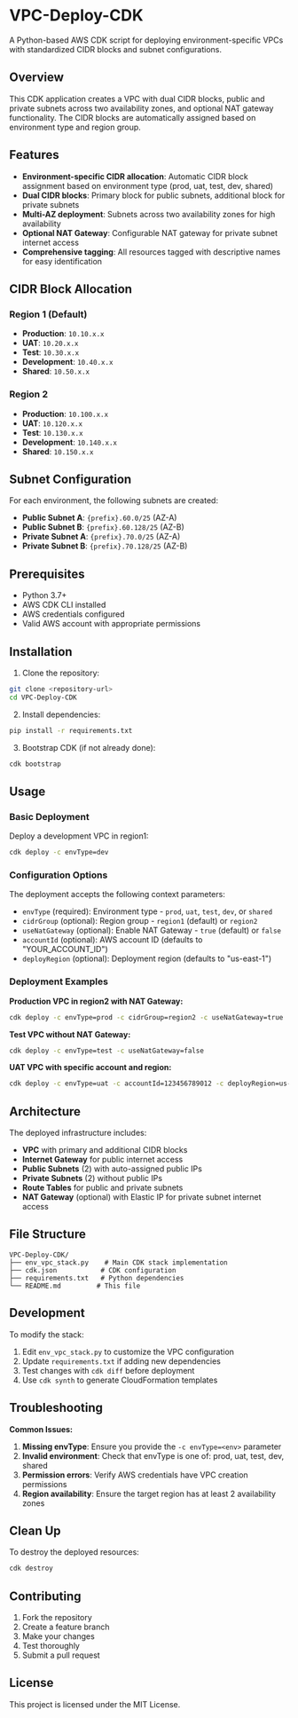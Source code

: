 # VPC-Deploy-CDK

A Python-based AWS CDK script for deploying environment-specific VPCs with standardized CIDR blocks and subnet configurations.

## Overview

This CDK application creates a VPC with dual CIDR blocks, public and private subnets across two availability zones, and optional NAT gateway functionality. The CIDR blocks are automatically assigned based on environment type and region group.

## Features

- **Environment-specific CIDR allocation**: Automatic CIDR block assignment based on environment type (prod, uat, test, dev, shared)
- **Dual CIDR blocks**: Primary block for public subnets, additional block for private subnets
- **Multi-AZ deployment**: Subnets across two availability zones for high availability
- **Optional NAT Gateway**: Configurable NAT gateway for private subnet internet access
- **Comprehensive tagging**: All resources tagged with descriptive names for easy identification

## CIDR Block Allocation

### Region 1 (Default)
- **Production**: `10.10.x.x`
- **UAT**: `10.20.x.x`
- **Test**: `10.30.x.x`
- **Development**: `10.40.x.x`
- **Shared**: `10.50.x.x`

### Region 2
- **Production**: `10.100.x.x`
- **UAT**: `10.120.x.x`
- **Test**: `10.130.x.x`
- **Development**: `10.140.x.x`
- **Shared**: `10.150.x.x`

## Subnet Configuration

For each environment, the following subnets are created:

- **Public Subnet A**: `{prefix}.60.0/25` (AZ-A)
- **Public Subnet B**: `{prefix}.60.128/25` (AZ-B)
- **Private Subnet A**: `{prefix}.70.0/25` (AZ-A)
- **Private Subnet B**: `{prefix}.70.128/25` (AZ-B)

## Prerequisites

- Python 3.7+
- AWS CDK CLI installed
- AWS credentials configured
- Valid AWS account with appropriate permissions

## Installation

1. Clone the repository:
```bash
git clone <repository-url>
cd VPC-Deploy-CDK
```

2. Install dependencies:
```bash
pip install -r requirements.txt
```

3. Bootstrap CDK (if not already done):
```bash
cdk bootstrap
```

## Usage

### Basic Deployment

Deploy a development VPC in region1:
```bash
cdk deploy -c envType=dev
```

### Configuration Options

The deployment accepts the following context parameters:

- `envType` (required): Environment type - `prod`, `uat`, `test`, `dev`, or `shared`
- `cidrGroup` (optional): Region group - `region1` (default) or `region2`
- `useNatGateway` (optional): Enable NAT Gateway - `true` (default) or `false`
- `accountId` (optional): AWS account ID (defaults to "YOUR_ACCOUNT_ID")
- `deployRegion` (optional): Deployment region (defaults to "us-east-1")

### Deployment Examples

**Production VPC in region2 with NAT Gateway:**
```bash
cdk deploy -c envType=prod -c cidrGroup=region2 -c useNatGateway=true
```

**Test VPC without NAT Gateway:**
```bash
cdk deploy -c envType=test -c useNatGateway=false
```

**UAT VPC with specific account and region:**
```bash
cdk deploy -c envType=uat -c accountId=123456789012 -c deployRegion=us-west-2
```

## Architecture

The deployed infrastructure includes:

- **VPC** with primary and additional CIDR blocks
- **Internet Gateway** for public internet access
- **Public Subnets** (2) with auto-assigned public IPs
- **Private Subnets** (2) without public IPs
- **Route Tables** for public and private subnets
- **NAT Gateway** (optional) with Elastic IP for private subnet internet access

## File Structure

```
VPC-Deploy-CDK/
├── env_vpc_stack.py    # Main CDK stack implementation
├── cdk.json           # CDK configuration
├── requirements.txt   # Python dependencies
└── README.md         # This file
```

## Development

To modify the stack:

1. Edit `env_vpc_stack.py` to customize the VPC configuration
2. Update `requirements.txt` if adding new dependencies
3. Test changes with `cdk diff` before deployment
4. Use `cdk synth` to generate CloudFormation templates

## Troubleshooting

**Common Issues:**

1. **Missing envType**: Ensure you provide the `-c envType=<env>` parameter
2. **Invalid environment**: Check that envType is one of: prod, uat, test, dev, shared
3. **Permission errors**: Verify AWS credentials have VPC creation permissions
4. **Region availability**: Ensure the target region has at least 2 availability zones

## Clean Up

To destroy the deployed resources:
```bash
cdk destroy
```

## Contributing

1. Fork the repository
2. Create a feature branch
3. Make your changes
4. Test thoroughly
5. Submit a pull request

## License

This project is licensed under the MIT License.